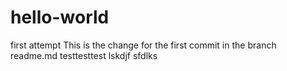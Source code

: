 # hello-world
first attempt
This is the change for the first commit in the branch readme.md
testtesttest
lskdjf
sfdlks